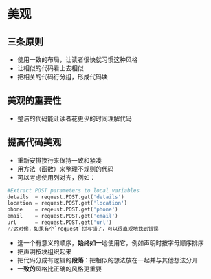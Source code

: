 # 美观

## 三条原则

- 使用一致的布局，让读者很快就习惯这种风格
- 让相似的代码看上去相似
- 把相关的代码行分组，形成代码块

## 美观的重要性

- 整洁的代码能让读者花更少的时间理解代码

## 提高代码美观

- 重新安排换行来保持一致和紧凑
- 用方法（函数）来整理不规则的代码
- 可以考虑使用列对齐，例如：

```python
#Extract POST parameters to local variables
details  = request.POST.get('details')
location = request.POST.get('location')
phone    = reqeust.POST.get('phone')
email    = request.POST.get('email')
url      = request.POST.get('url')
//这时候，如果有个`request`拼写错了，可以很直观地找到错误
```

- 选一个有意义的顺序，**始终如一**地使用它，例如声明时按字母顺序排序
- 把声明按块组织起来
- 把代码分成有逻辑的**段落**：把相似的想法放在一起并与其他想法分开
- **一致的**风格比正确的风格更重要
